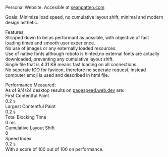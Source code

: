 Personal Website. Accesible at [seanpatten.com](https://seanpatten.com/)

Goals: Minimize load speed, no cumulative layout shift, minimal and modern design asthetic. 

Features:  
Stripped down to be as performant as possible, with objective of fast loading times and smooth user experience.  
No use of images or any externally loaded resources.  
Use of native fonts although roboto is hinted,no external fonts are actually downloaded, preventing any cumulative layout shift.  
Single file that is 4.31 KB means fast loading on all connections.  
No seperate ICO for favicon, therefore no seperate request, instead computer emoji is used and described in html file.  


Performance Measured:  
As of 9/4/24 desktop results on [pagespeed.web.dev](https://pagespeed.web.dev/) are:  
First Contentful Paint  
0.2 s  
Largest Contentful Paint  
0.2 s  
Total Blocking Time  
0 ms  
Cumulative Layout Shift  
0  
Speed Index  
0.2 s  
With a score of 100 out of 100 on performance.  
